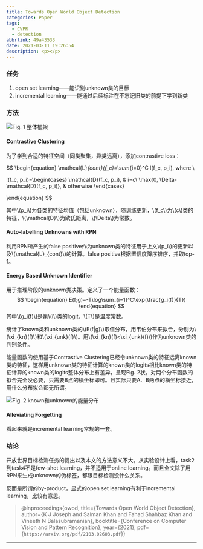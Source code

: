 ```yaml
---
title: Towards Open World Object Detection
categories: Paper
tags:
  - CVPR
  - detection
abbrlink: 49a43533
date: 2021-03-11 19:26:54
description: <p></p>
---
```

<script type="text/javascript" src="https://cdn.mathjax.org/mathjax/latest/MathJax.js?config=TeX-AMS-MML_HTMLorMML"></script>

### 任务
1. open set learning——能识别unknown类的目标
2. incremental learning——能通过后续标注在不忘记旧类的前提下学到新类


### 方法
![Fig. 1 整体框架](framework.png)
#### Contrastive Clustering
为了学到合适的特征空间（同类聚集，异类远离），添加contrastive loss：

$$
\begin{equation}
\mathcal{L}_{cont}(f_c)=\sum_{i=0}^C l(f_c, p_i), where \\

l(f_c, p_i)=\begin{cases}
\mathcal{D}(f_c, p_i), & i=c\\
\max\{0, \Delta-\mathcal{D}(f_c, p_i)\}, & otherwise
\end{cases}

\end{equation}
$$

其中\\(p_i\\)为各类的特征均值（包括unknown），随训练更新，\\(f_c\\)为\\(c\\)类的特征，\\(\mathcal{D}\\)为欧氏距离，\\(\Delta\\)为常数。

#### Auto-labelling Unknowns with RPN
利用RPN所产生的false positive作为unknown类的特征用于上文\\(p_i\\)的更新以及\\(\mathcal{L}_{cont}\\)的计算。false positive根据置信度降序排序，并取top-1。

#### Energy Based Unknown Identifier
用于推理阶段的unknown类决策。定义了一个能量函数：
$$
\begin{equation}
E(f;g)=-T\log\sum_{i=1}^C\exp(\frac{g_i(f)}{T})
\end{equation}
$$
其中\\(g_i(f)\\)是第\\(i\\)类的logit，\\(T\\)是温度常数。

统计了known类和unknown类的\\(E(f|g)\\)取值分布，用韦伯分布来拟合，分别为\\(\xi_{kn}(f)\\)和\\(\xi_{unk}(f)\\)。用\\(\xi_{kn}(f)<\xi_{unk}(f)\\)作为unknown类的判别条件。

能量函数的使用基于Contrastive Clustering已经令unknown类的特征远离known类的特征，这样用unknown类的特征计算的known类的logits相比known类的特征计算的known类的logits整体分布上有差异，呈现Fig. 2状。对两个分布函数的拟合完全没必要，只需要B点的横坐标即可。且实际只要A、B两点的横坐标接近，用什么分布拟合都无所谓。

![Fig. 2 known和unknown的能量分布](dist.png)

#### Alleviating Forgetting
看起来就是incremental learning常规的一套。

### 结论
开放世界目标检测任务的提出以及本文的方法意义不大。从实验设计上看，task2到task4不是few-shot learning，并不适用于online learning。而且全文除了用RPN来生成unknown的伪标签，都跟目标检测没什么关系。

反而是所谓的by-product，显式的open set learning有利于incremental learning，比较有意思。


>@inproceedings{owod,
>  title={Towards Open World Object Detection},
>  author={K J Joseph and Salman Khan and Fahad Shahbaz Khan and Vineeth N Balasubramanian},
>  booktitle={Conference on Computer Vision and Pattern Recognition},
>  year={2021},
>  pdf={`https://arxiv.org/pdf/2103.02603.pdf`}}

---


